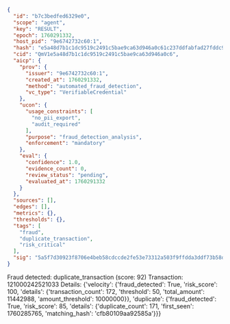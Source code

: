 ```json
{
  "id": "b7c3bedfed6329e0",
  "scope": "agent",
  "key": "RESULT",
  "epoch": 1760291332,
  "host_pid": "9e6742732c60:1",
  "hash": "e5a48d7b1c1dc9519c2491c5bae9ca63d946a0c61c237ddfabfad27fddc917bf",
  "cid": "QmV1e5a48d7b1c1dc9519c2491c5bae9ca63d946a0c6",
  "aicp": {
    "prov": {
      "issuer": "9e6742732c60:1",
      "created_at": 1760291332,
      "method": "automated_fraud_detection",
      "vc_type": "VerifiableCredential"
    },
    "ucon": {
      "usage_constraints": [
        "no_pii_export",
        "audit_required"
      ],
      "purpose": "fraud_detection_analysis",
      "enforcement": "mandatory"
    },
    "eval": {
      "confidence": 1.0,
      "evidence_count": 0,
      "review_status": "pending",
      "evaluated_at": 1760291332
    }
  },
  "sources": [],
  "edges": [],
  "metrics": {},
  "thresholds": {},
  "tags": [
    "fraud",
    "duplicate_transaction",
    "risk_critical"
  ],
  "sig": "5a5f7d30923f8706e4beb58cdccde2fe53e73312a503f9ffdda3ddf73b58d887"
}
```

Fraud detected: duplicate_transaction (score: 92)
Transaction: 121000242521033
Details: {'velocity': {'fraud_detected': True, 'risk_score': 100, 'details': {'transaction_count': 172, 'threshold': 50, 'total_amount': 11442988, 'amount_threshold': 10000000}}, 'duplicate': {'fraud_detected': True, 'risk_score': 85, 'details': {'duplicate_count': 171, 'first_seen': 1760285765, 'matching_hash': 'cfb80109aa92585a'}}}